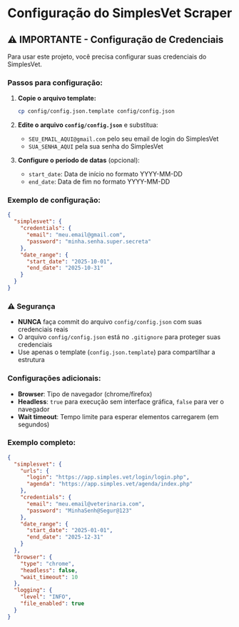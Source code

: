 # Configuração do SimplesVet Scraper

## ⚠️ IMPORTANTE - Configuração de Credenciais

Para usar este projeto, você precisa configurar suas credenciais do SimplesVet.

### Passos para configuração:

1. **Copie o arquivo template:**
   ```bash
   cp config/config.json.template config/config.json
   ```

2. **Edite o arquivo `config/config.json`** e substitua:
   - `SEU_EMAIL_AQUI@gmail.com` pelo seu email de login do SimplesVet
   - `SUA_SENHA_AQUI` pela sua senha do SimplesVet

3. **Configure o período de datas** (opcional):
   - `start_date`: Data de início no formato YYYY-MM-DD
   - `end_date`: Data de fim no formato YYYY-MM-DD

### Exemplo de configuração:

```json
{
  "simplesvet": {
    "credentials": {
      "email": "meu.email@gmail.com",
      "password": "minha.senha.super.secreta"
    },
    "date_range": {
      "start_date": "2025-10-01",
      "end_date": "2025-10-31"
    }
  }
}
```

### ⚠️ Segurança

- **NUNCA** faça commit do arquivo `config/config.json` com suas credenciais reais
- O arquivo `config/config.json` está no `.gitignore` para proteger suas credenciais
- Use apenas o template (`config.json.template`) para compartilhar a estrutura

### Configurações adicionais:

- **Browser**: Tipo de navegador (chrome/firefox)
- **Headless**: `true` para execução sem interface gráfica, `false` para ver o navegador
- **Wait timeout**: Tempo limite para esperar elementos carregarem (em segundos)

### Exemplo completo:

```json
{
  "simplesvet": {
    "urls": {
      "login": "https://app.simples.vet/login/login.php",
      "agenda": "https://app.simples.vet/agenda/index.php"
    },
    "credentials": {
      "email": "meu.email@veterinaria.com",
      "password": "MinhaSenh@Segur@123"
    },
    "date_range": {
      "start_date": "2025-01-01",
      "end_date": "2025-12-31"
    }
  },
  "browser": {
    "type": "chrome",
    "headless": false,
    "wait_timeout": 10
  },
  "logging": {
    "level": "INFO",
    "file_enabled": true
  }
}
```